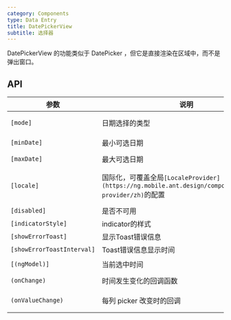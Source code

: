 ```yaml
---
category: Components
type: Data Entry
title: DatePickerView
subtitle: 选择器
---
```


DatePickerView 的功能类似于 DatePicker ，但它是直接渲染在区域中，而不是弹出窗口。

## API

| 参数 | 说明 | 类型 | 默认值 |
|----|-----|------|------|
| `[mode]`| 日期选择的类型 | `'year' \| 'month' \| 'date' \| 'time' \| 'datetime'` | `'date'` |
| `[minDate]` | 最小可选日期 | `Date` | `2000-1-1` |
| `[maxDate]` | 最大可选日期 | `Date` | `2030-1-1` |
| `[locale]` | 国际化，可覆盖全局`[LocaleProvider](https://ng.mobile.ant.design/components/locale-provider/zh)`的配置 | `{DatePickerLocale: {year, month, day, hour, minute, am?, pm?}, okText, dismissText }` | - |
| `[disabled]` | 是否不可用 | `boolean` | `false`  |
| `[indicatorStyle]` | indicator的样式 | `object` | - |
| `[showErrorToast]` | 显示Toast错误信息 | `boolean` | `true` |
| `[showErrorToastInterval]` | Toast错误信息显示时间 | `number` | `2000` |
| `[(ngModel)]` | 当前选中时间 | `Date` | `new Date()` |
| `(onChange)` | 时间发生变化的回调函数 | `EventEmitter<{date: object}>` | - |
| `(onValueChange)` | 每列 picker 改变时的回调 | `EventEmitter<{date: object, index: string}>` | - |
